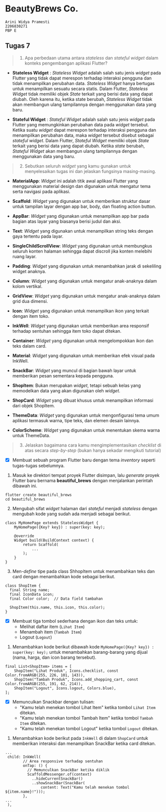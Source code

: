# BeautyBrews Co.
```text
Arini Widya Pramesti
2206830271
PBP E
```

## Tugas 7
>1. Apa perbedaan utama antara *stateless* dan *stateful widget* dalam konteks pengembangan aplikasi Flutter?
* **Stateless Widget** : *Stateless Widget* adalah salah satu jenis *widget* pada Flutter yang tidak dapat merespon terhadap interaksi pengguna dan tidak menampilkan perubahan data. *Stateless Widget* hanya bertugas untuk menampilkan sesuatu secara statis. 
Dalam Flutter, *Stateless Widget* tidak memiliki objek *State* terkait yang berisi data yang dapat diubah. Oleh karena itu, ketika state berubah, *Stateless Widget* tidak akan membangun ulang tampilannya dengan menggunakan data yang baru.

* **Stateful Widget** : *Stateful Widget* adalah salah satu jenis *widget* pada Flutter yang memungkinkan perubahan data pada *widget* tersebut. Ketika suatu *widget* dapat merespon terhadap interaksi pengguna dan menampilkan perubahan data, maka *widget* tersebut disebut sebagai *stateful widget*. 
Dalam Flutter, *Stateful Widget* memiliki objek *State* terkait yang berisi data yang dapat diubah. Ketika *state* berubah, *Stateful Widget* akan membangun ulang tampilannya dengan menggunakan data yang baru.



>2. Sebutkan seluruh *widget* yang kamu gunakan untuk menyelesaikan tugas ini dan jelaskan fungsinya masing-masing.

* **MaterialApp**: *Widget* ini adalah titik awal aplikasi Flutter yang menggunakan material design dan digunakan untuk mengatur tema serta navigasi pada aplikasi.

* **Scaffold**: *Widget* yang digunakan untuk memberikan struktur dasar untuk tampilan layar dengan app bar, body, dan floating action button.

* **AppBar**: *Widget* yang digunakan untuk menampilkan app bar pada bagian atas layar yang biasanya berisi judul dan aksi.

* **Text**: *Widget* yang digunakan untuk menampilkan string teks dengan gaya tertentu pada layar.

* **SingleChildScrollView**: *Widget* yang digunakan untuk membungkus seluruh konten halaman sehingga dapat discroll jika konten melebihi ruang layar.

* **Padding**: *Widget* yang digunakan untuk menambahkan jarak di sekeliling widget anaknya.

* **Column**: *Widget* yang digunakan untuk mengatur anak-anaknya dalam kolom vertikal.

* **GridView**: *Widget* yang digunakan untuk mengatur anak-anaknya dalam grid dua dimensi.

* **Icon**: *Widget* yang digunakan untuk menampilkan ikon yang terkait dengan item toko.

* **InkWell**: *Widget* yang digunakan untuk memberikan area responsif terhadap sentuhan sehingga item toko dapat ditekan.

* **Container**: *Widget* yang digunakan untuk mengelompokkan ikon dan teks dalam card.

* **Material**: *Widget* yang digunakan untuk memberikan efek visual pada InkWell.

* **SnackBar**: *Widget* yang muncul di bagian bawah layar untuk memberikan pesan sementara kepada pengguna.

* **ShopItem**: Bukan merupakan *widget*, tetapi sebuah kelas yang memodelkan data yang akan digunakan oleh *widget*.

* **ShopCard**: *Widget* yang dibuat khusus untuk menampilkan informasi dari objek ShopItem.

* **ThemeData**: *Widget* yang digunakan untuk mengonfigurasi tema umum aplikasi termasuk warna, tipe teks, dan elemen desain lainnya.

* **ColorScheme**: *Widget* yang digunakan untuk menentukan skema warna untuk ThemeData.



>3. Jelaskan bagaimana cara kamu mengimplementasikan *checklist* di atas secara *step-by-step* (bukan hanya sekadar mengikuti tutorial)

- [x] Membuat sebuah program Flutter baru dengan tema *inventory* seperti tugas-tugas sebelumnya.
1. Masuk ke direktori tempat proyek Flutter disimpan, lalu *generate* proyek Flutter baru bernama **beautiful_brews** dengan menjalankan perintah dibawah ini.
```text
flutter create beautiful_brews
cd beautiful_brews
``` 
2. Mengubah sifat *widget* halaman dari *stateful* menjadi *stateless* dengan mengubah kode yang sudah ada menjadi sebagai berikut.
```text
class MyHomePage extends StatelessWidget {
    MyHomePage({Key? key}) : super(key: key);

    @override
    Widget build(BuildContext context) {
        return Scaffold(
            ...
        );
    }
}
```
3. Men-*define* tipe pada class ShhopItem untuk menambahkan teks dan card dengan menambahkan kode sebagai berikut.
```text
class ShopItem {
  final String name;
  final IconData icon;
  final Color color;  // Data field tambahan

  ShopItem(this.name, this.icon, this.color);
}
```

- [x] Membuat tiga tombol sederhana dengan ikon dan teks untuk:
    - Melihat daftar item (`Lihat Item`)
    - Menambah item (`Tambah Item`)
    - Logout (`Logout`)

1. Menambahkan kode berikut dibawah kode `MyHomePage({Key? key}) : super(key: key);` untuk menambahkan barang-barang yang dijual (nama, harga, dan icon barang tersebut).
```text
final List<ShopItem> items = [
    ShopItem("Lihat Produk", Icons.checklist, const Color.fromARGB(255, 226, 101, 143)),
    ShopItem("Tambah Produk", Icons.add_shopping_cart, const Color.fromARGB(255, 191, 62, 214)),
    ShopItem("Logout", Icons.logout, Colors.blue),
];
```

- [x] Memunculkan Snackbar dengan tulisan:
    - "Kamu telah menekan tombol Lihat Item" ketika tombol `Lihat Item` ditekan.
    - "Kamu telah menekan tombol Tambah Item" ketika tombol `Tambah Item` ditekan.
    - "Kamu telah menekan tombol Logout" ketika tombol `Logout` ditekan.
    
1. Menambahkan kode berikut pada `InkWell` di dalam `ShopCard` untuk memberikan interaksi dan menampilkan SnackBar ketika card ditekan.
```text
...
 child: InkWell(
        // Area responsive terhadap sentuhan
        onTap: () {
          // Memunculkan SnackBar ketika diklik
          ScaffoldMessenger.of(context)
            ..hideCurrentSnackBar()
            ..showSnackBar(SnackBar(
                content: Text("Kamu telah menekan tombol ${item.name}!")));
        },
...
 ),
```

